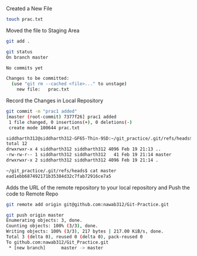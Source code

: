 Created a New File
```bash
touch prac.txt
```
Moved the file to Staging Area
```bash
git add .
```
```bash
git status
On branch master

No commits yet

Changes to be committed:
  (use "git rm --cached <file>..." to unstage)
	new file:   prac.txt
```
Record the Changes in Local Repository
```bash
git commit -m "prac1 added"
[master (root-commit) 7377f26] prac1 added
 1 file changed, 0 insertions(+), 0 deletions(-)
 create mode 100644 prac.txt
```
```bash
siddharth312@siddharth312-GF65-Thin-9SD:~/git_practice/.git/refs/heads$ ls -lart
total 12
drwxrwxr-x 4 siddharth312 siddharth312 4096 Feb 19 21:13 ..
-rw-rw-r-- 1 siddharth312 siddharth312   41 Feb 19 21:14 master
drwxrwxr-x 2 siddharth312 siddharth312 4096 Feb 19 21:14 .
```
```bash
~/git_practice/.git/refs/heads$ cat master 
ead1ebb687492171b35384d32c7fab72916ce7a5
```
Adds the URL of the remote repository to your local repository and Push the code to Remote Repo
```bash
git remote add origin git@github.com:nawab312/Git-Practice.git
```
```bash
git push origin master
Enumerating objects: 3, done.
Counting objects: 100% (3/3), done.
Writing objects: 100% (3/3), 217 bytes | 217.00 KiB/s, done.
Total 3 (delta 0), reused 0 (delta 0), pack-reused 0
To github.com:nawab312/Git_Practice.git
 * [new branch]      master -> master
```

